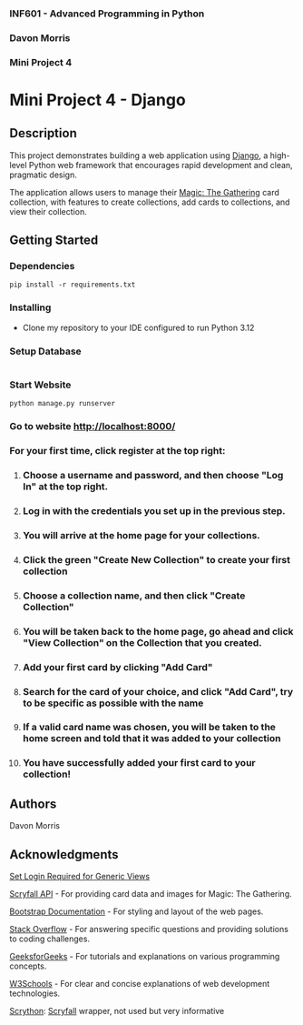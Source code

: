 ### INF601 - Advanced Programming in Python
### Davon Morris
### Mini Project 4


# Mini Project 4 - Django

## Description

This project demonstrates building a web application using [Django](https://www.djangoproject.com/), a high-level Python web framework that encourages rapid development and clean, pragmatic design. 

The application allows users to manage their [Magic: The Gathering](https://magic.wizards.com/) card collection, with features to create collections, add cards to collections, and view their collection.


## Getting Started

### Dependencies

```
pip install -r requirements.txt
```
### Installing

* Clone my repository to your IDE configured to run Python 3.12

### Setup Database

```

```

### Start Website

```
python manage.py runserver
```

### Go to website [http://localhost:8000/](http://localhost:8000/)

### For your first time, click register at the top right:


1. ### Choose a username and password, and then choose "Log In" at the top right. 


2. ### Log in with the credentials you set up in the previous step. 

3. ### You will arrive at the home page for your collections.

4. ### Click the green "Create New Collection" to create your first collection


5. ### Choose a collection name, and then click "Create Collection"


6. ### You will be taken back to the home page, go ahead and click "View Collection" on the Collection that you created.


7. ### Add your first card by clicking "Add Card"


8. ### Search for the card of your choice, and click "Add Card", try to be specific as possible with the name


9. ### If a valid card name was chosen, you will be taken to the home screen and told that it was added to your collection


10. ### You have successfully added your first card to your collection!



## Authors

Davon Morris

## Acknowledgments

[ Set Login Required for Generic Views](https://stackoverflow.com/questions/2140550/how-to-require-login-for-django-generic-views)

[Scryfall API](https://scryfall.com/docs/api) - For providing card data and images for Magic: The Gathering.

[Bootstrap Documentation](https://getbootstrap.com/docs/4.5/getting-started/introduction/) - For styling and layout of the web pages.

[Stack Overflow](https://stackoverflow.com/) - For answering specific questions and providing solutions to coding challenges.

[GeeksforGeeks](https://www.geeksforgeeks.org/) - For tutorials and explanations on various programming concepts.

[W3Schools](https://www.w3schools.com/) - For clear and concise explanations of web development technologies.

[Scrython](https://github.com/NandaScott/Scrython): [Scryfall](https://scryfall.com/) wrapper, not used but very informative
